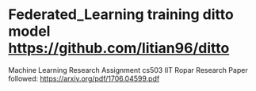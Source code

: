# Federated_Learning training ditto model https://github.com/litian96/ditto
Machine Learning Research Assignment cs503 IIT Ropar
Research Paper followed: https://arxiv.org/pdf/1706.04599.pdf
